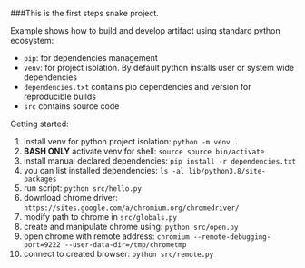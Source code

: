 ###This is the first steps snake project.

Example shows how to build and develop artifact using standard python ecosystem:
- `pip`: for dependencies management
- `venv`: for project isolation. By default python installs user or system wide dependencies
- `dependencies.txt` contains pip dependencies and version for reproducible builds
- `src` contains source code

Getting started:
1) install venv for python project isolation: `python -m venv .`
2) **BASH ONLY** activate venv for shell: `source source bin/activate`
3) install manual declared dependencies: `pip install -r dependencies.txt`
4) you can list installed dependencies: `ls -al lib/python3.8/site-packages`
5) run script: `python src/hello.py`
6) download chrome driver: `https://sites.google.com/a/chromium.org/chromedriver/`
7) modify path to chrome in `src/globals.py`
8) create and manipulate chrome using: `python src/open.py`
9) open chrome with remote address: `chromium --remote-debugging-port=9222 --user-data-dir=/tmp/chrometmp`
10) connect to created browser: `python src/remote.py`